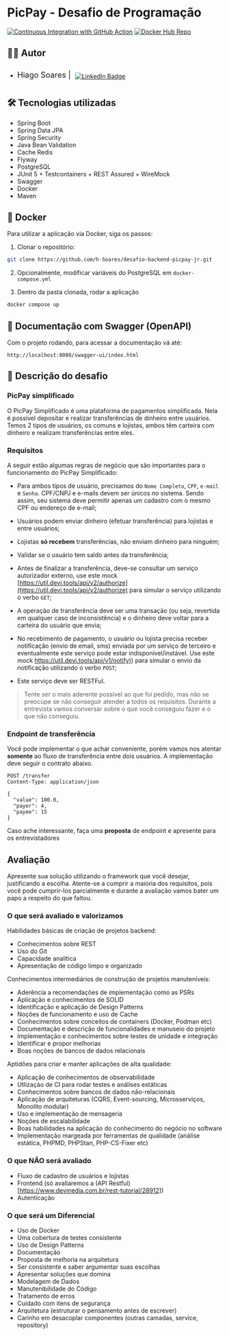 # PicPay - Desafio de Programação

[![Continuous Integration with GitHub Action](https://github.com/h-Soares/desafio-backend-picpay-jr/actions/workflows/continuous-integration.yml/badge.svg)](https://github.com/h-Soares/desafio-backend-picpay-jr/actions/workflows/continuous-integration.yml)
[![Docker Hub Repo](https://img.shields.io/docker/pulls/hsoaress/desafio-backend-picpay-jr-img.svg)](https://hub.docker.com/repository/docker/hsoaress/desafio-backend-picpay-jr-img)

## 👨‍💻 Autor
* <div style="display: flex; align-items: center;">
    <p style="margin: 0; font-size: 18px;">Hiago Soares | </p>
    <a href="https://www.linkedin.com/in/hiago-soares-96840a271/" style="margin: 10px; margin-top: 15px">
        <img src="https://img.shields.io/badge/LinkedIn-0077B5?style=for-the-badge&logo=linkedin&logoColor=white" alt="LinkedIn Badge">
    </a>
</div>

## 🛠️ Tecnologias utilizadas
* Spring Boot
* Spring Data JPA
* Spring Security
* Java Bean Validation
* Cache Redis
* Flyway
* PostgreSQL
* JUnit 5 + Testcontainers + REST Assured + WireMock
* Swagger
* Docker 
* Maven

## 🐳 Docker
Para utilizar a aplicação via Docker, siga os passos:
1. Clonar o repositório:
```bash
git clone https://github.com/h-Soares/desafio-backend-picpay-jr.git
```

2. Opcionalmente, modificar variáveis do PostgreSQL em `docker-compose.yml`


3. Dentro da pasta clonada, rodar a aplicação
```bash
docker compose up
```

## 📖 Documentação com Swagger (OpenAPI)
Com o projeto rodando, para acessar a documentação vá até:

`http://localhost:8080/swagger-ui/index.html`

## 🔎 Descrição do desafio

### PicPay simplificado

O PicPay Simplificado é uma plataforma de pagamentos simplificada. Nela é possível depositar e realizar transferências
de dinheiro entre usuários. Temos 2 tipos de usuários, os comuns e lojistas, ambos têm carteira com dinheiro e realizam
transferências entre eles.

### Requisitos

A seguir estão algumas regras de negócio que são importantes para o funcionamento do PicPay Simplificado:

- Para ambos tipos de usuário, precisamos do `Nome Completo`, `CPF`, `e-mail` e `Senha`. CPF/CNPJ e e-mails devem ser
  únicos no sistema. Sendo assim, seu sistema deve permitir apenas um cadastro com o mesmo CPF ou endereço de e-mail;

- Usuários podem enviar dinheiro (efetuar transferência) para lojistas e entre usuários;

- Lojistas **só recebem** transferências, não enviam dinheiro para ninguém;

- Validar se o usuário tem saldo antes da transferência;

- Antes de finalizar a transferência, deve-se consultar um serviço autorizador externo, use este mock
  [https://util.devi.tools/api/v2/authorize](https://util.devi.tools/api/v2/authorize) para simular o serviço
  utilizando o verbo `GET`;

- A operação de transferência deve ser uma transação (ou seja, revertida em qualquer caso de inconsistência) e o
  dinheiro deve voltar para a carteira do usuário que envia;

- No recebimento de pagamento, o usuário ou lojista precisa receber notificação (envio de email, sms) enviada por um
  serviço de terceiro e eventualmente este serviço pode estar indisponível/instável. Use este mock
  [https://util.devi.tools/api/v1/notify)](https://util.devi.tools/api/v1/notify)) para simular o envio da notificação
  utilizando o verbo `POST`;

- Este serviço deve ser RESTFul.

> Tente ser o mais aderente possível ao que foi pedido, mas não se preocupe se não conseguir atender a todos os
> requisitos. Durante a entrevista vamos conversar sobre o que você conseguiu fazer e o que não conseguiu.

### Endpoint de transferência

Você pode implementar o que achar conveniente, porém vamos nos atentar **somente** ao fluxo de transferência entre dois
usuários. A implementação deve seguir o contrato abaixo.

```http request
POST /transfer
Content-Type: application/json

{
  "value": 100.0,
  "payer": 4,
  "payee": 15
}
```

Caso ache interessante, faça uma **proposta** de endpoint e apresente para os entrevistadores

## Avaliação

Apresente sua solução utilizando o framework que você desejar, justificando a escolha.
Atente-se a cumprir a maioria dos requisitos, pois você pode cumprir-los parcialmente e durante a avaliação vamos bater
um papo a respeito do que faltou.

### O que será avaliado e valorizamos

Habilidades básicas de criação de projetos backend:
- Conhecimentos sobre REST
- Uso do Git
- Capacidade analítica
- Apresentação de código limpo e organizado

Conhecimentos intermediários de construção de projetos manuteníveis:
- Aderência a recomendações de implementação como as PSRs
- Aplicação e conhecimentos de SOLID
- Identificação e aplicação de Design Patterns
- Noções de funcionamento e uso de Cache
- Conhecimentos sobre conceitos de containers (Docker, Podman etc)
- Documentação e descrição de funcionalidades e manuseio do projeto
- Implementação e conhecimentos sobre testes de unidade e integração
- Identificar e propor melhorias
- Boas noções de bancos de dados relacionais

Aptidões para criar e manter aplicações de alta qualidade:
- Aplicação de conhecimentos de observabilidade
- Utlização de CI para rodar testes e análises estáticas
- Conhecimentos sobre bancos de dados não-relacionais
- Aplicação de arquiteturas (CQRS, Event-sourcing, Microsserviços, Monolito modular)
- Uso e implementação de mensageria
- Noções de escalabilidade
- Boas habilidades na aplicação do conhecimento do negócio no software
- Implementação margeada por ferramentas de qualidade (análise estática, PHPMD, PHPStan, PHP-CS-Fixer etc)

### O que NÃO será avaliado

- Fluxo de cadastro de usuários e lojistas
- Frontend (só avaliaremos a (API Restful)[https://www.devmedia.com.br/rest-tutorial/28912])
- Autenticação

### O que será um Diferencial

- Uso de Docker
- Uma cobertura de testes consistente
- Uso de Design Patterns
- Documentação
- Proposta de melhoria na arquitetura
- Ser consistente e saber argumentar suas escolhas
- Apresentar soluções que domina
- Modelagem de Dados
- Manutenibilidade do Código
- Tratamento de erros
- Cuidado com itens de segurança
- Arquitetura (estruturar o pensamento antes de escrever)
- Carinho em desacoplar componentes (outras camadas, service, repository)